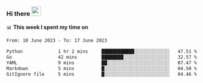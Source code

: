 ### Hi there <a href="https://www.gautamkrishnar.com/"><img src="https://media.giphy.com/media/hvRJCLFzcasrR4ia7z/giphy.gif" width="25px"></a>

📊 **This week I spent my time on**

<!--START_SECTION:waka-->

```txt
From: 10 June 2023 - To: 17 June 2023

Python             1 hr 2 mins     ████████████░░░░░░░░░░░░░   47.51 %
Go                 42 mins         ████████░░░░░░░░░░░░░░░░░   32.57 %
YAML               9 mins          ██░░░░░░░░░░░░░░░░░░░░░░░   07.47 %
Markdown           5 mins          █░░░░░░░░░░░░░░░░░░░░░░░░   04.50 %
GitIgnore file     5 mins          █░░░░░░░░░░░░░░░░░░░░░░░░   04.46 %
```

<!--END_SECTION:waka-->
